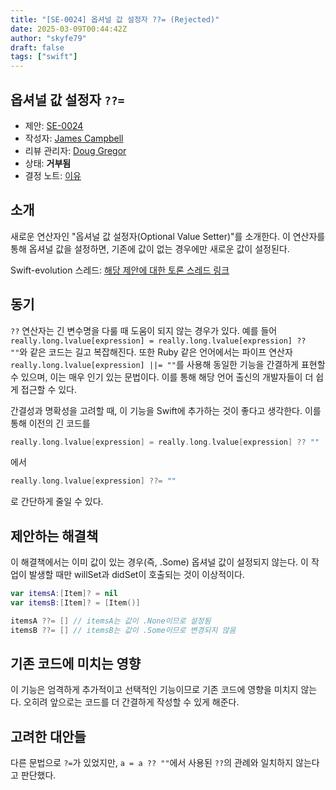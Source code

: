 ```yaml
---
title: "[SE-0024] 옵셔널 값 설정자 ??= (Rejected)"
date: 2025-03-09T00:44:42Z
author: "skyfe79"
draft: false
tags: ["swift"]
---
```


## 옵셔널 값 설정자 `??=`

* 제안: [SE-0024](0024-optional-value-setter.md)
* 작성자: [James Campbell](https://github.com/jcampbell05)
* 리뷰 관리자: [Doug Gregor](https://github.com/DougGregor)
* 상태: **거부됨**
* 결정 노트: [이유](https://forums.swift.org/t/rejected-se-0024-optional-value-setter/1528)


## 소개

새로운 연산자인 "옵셔널 값 설정자(Optional Value Setter)"를 소개한다. 이 연산자를 통해 옵셔널 값을 설정하면, 기존에 값이 없는 경우에만 새로운 값이 설정된다.

Swift-evolution 스레드: [해당 제안에 대한 토론 스레드 링크](https://forums.swift.org/t/optional-setting/553)


## 동기

`??` 연산자는 긴 변수명을 다룰 때 도움이 되지 않는 경우가 있다. 예를 들어 `really.long.lvalue[expression] = really.long.lvalue[expression] ?? ""`와 같은 코드는 길고 복잡해진다. 또한 Ruby 같은 언어에서는 파이프 연산자 `really.long.lvalue[expression] ||= ""`를 사용해 동일한 기능을 간결하게 표현할 수 있으며, 이는 매우 인기 있는 문법이다. 이를 통해 해당 언어 출신의 개발자들이 더 쉽게 접근할 수 있다.

간결성과 명확성을 고려할 때, 이 기능을 Swift에 추가하는 것이 좋다고 생각한다. 이를 통해 이전의 긴 코드를

```swift
really.long.lvalue[expression] = really.long.lvalue[expression] ?? ""
```

에서

```swift
really.long.lvalue[expression] ??= ""
```

로 간단하게 줄일 수 있다.


## 제안하는 해결책

이 해결책에서는 이미 값이 있는 경우(즉, .Some) 옵셔널 값이 설정되지 않는다. 이 작업이 발생할 때만 willSet과 didSet이 호출되는 것이 이상적이다.

```swift
var itemsA:[Item]? = nil
var itemsB:[Item]? = [Item()]

itemsA ??= [] // itemsA는 값이 .None이므로 설정됨
itemsB ??= [] // itemsB는 값이 .Some이므로 변경되지 않음
```


## 기존 코드에 미치는 영향

이 기능은 엄격하게 추가적이고 선택적인 기능이므로 기존 코드에 영향을 미치지 않는다. 오히려 앞으로는 코드를 더 간결하게 작성할 수 있게 해준다.


## 고려한 대안들

다른 문법으로 `?=`가 있었지만, `a = a ?? ""`에서 사용된 `??`의 관례와 일치하지 않는다고 판단했다.




